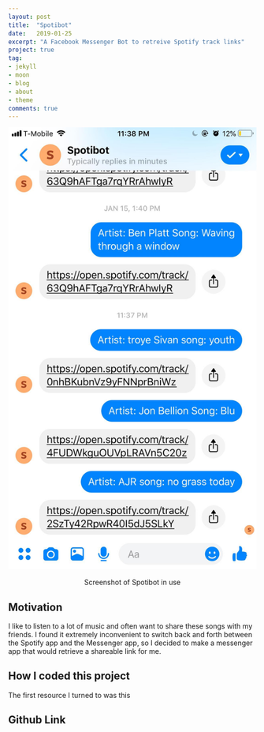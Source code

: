 ```yaml
---
layout: post
title:  "Spotibot"
date:   2019-01-25
excerpt: "A Facebook Messenger Bot to retreive Spotify track links"
project: true
tag:
- jekyll 
- moon
- blog
- about
- theme
comments: true
---
```

![spotibot.jpg](_posts/spotibot.jpg) 
<center>Screenshot of Spotibot in use</center>
  
## Motivation

I like to listen to a lot of music and often want to share these songs with my friends. I found it extremely inconvenient to switch back and forth between the Spotify app and the Messenger app, so I decided to make a messenger app that would retrieve a shareable link for me. 

## How I coded this project

The first resource I turned to was this <a href="https://www.youtube.com/watch?v=KWFsCT27SBo"> </a>


## Github Link 


